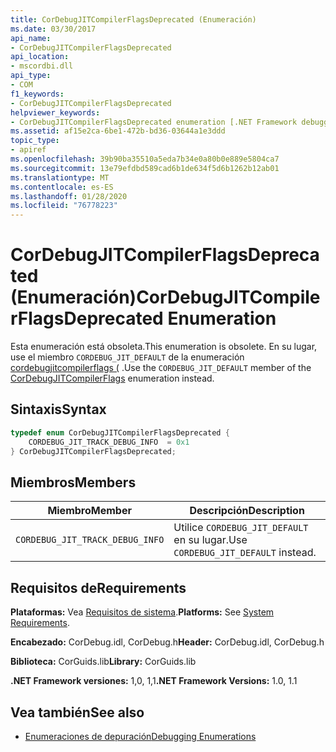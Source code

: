 ```yaml
---
title: CorDebugJITCompilerFlagsDeprecated (Enumeración)
ms.date: 03/30/2017
api_name:
- CorDebugJITCompilerFlagsDeprecated
api_location:
- mscordbi.dll
api_type:
- COM
f1_keywords:
- CorDebugJITCompilerFlagsDeprecated
helpviewer_keywords:
- CorDebugJITCompilerFlagsDeprecated enumeration [.NET Framework debugging]
ms.assetid: af15e2ca-6be1-472b-bd36-03644a1e3ddd
topic_type:
- apiref
ms.openlocfilehash: 39b90ba35510a5eda7b34e0a80b0e889e5804ca7
ms.sourcegitcommit: 13e79efdbd589cad6b1de634f5d6b1262b12ab01
ms.translationtype: MT
ms.contentlocale: es-ES
ms.lasthandoff: 01/28/2020
ms.locfileid: "76778223"
---
```

# <a name="cordebugjitcompilerflagsdeprecated-enumeration"></a><span data-ttu-id="59299-102">CorDebugJITCompilerFlagsDeprecated (Enumeración)</span><span class="sxs-lookup"><span data-stu-id="59299-102">CorDebugJITCompilerFlagsDeprecated Enumeration</span></span>
<span data-ttu-id="59299-103">Esta enumeración está obsoleta.</span><span class="sxs-lookup"><span data-stu-id="59299-103">This enumeration is obsolete.</span></span> <span data-ttu-id="59299-104">En su lugar, use el miembro `CORDEBUG_JIT_DEFAULT` de la enumeración [cordebugjitcompilerflags (](cordebugjitcompilerflags-enumeration.md) .</span><span class="sxs-lookup"><span data-stu-id="59299-104">Use the `CORDEBUG_JIT_DEFAULT` member of the [CorDebugJITCompilerFlags](cordebugjitcompilerflags-enumeration.md) enumeration instead.</span></span>  
  
## <a name="syntax"></a><span data-ttu-id="59299-105">Sintaxis</span><span class="sxs-lookup"><span data-stu-id="59299-105">Syntax</span></span>  
  
```cpp  
typedef enum CorDebugJITCompilerFlagsDeprecated {  
    CORDEBUG_JIT_TRACK_DEBUG_INFO  = 0x1  
} CorDebugJITCompilerFlagsDeprecated;  
```  
  
## <a name="members"></a><span data-ttu-id="59299-106">Miembros</span><span class="sxs-lookup"><span data-stu-id="59299-106">Members</span></span>  
  
|<span data-ttu-id="59299-107">Miembro</span><span class="sxs-lookup"><span data-stu-id="59299-107">Member</span></span>|<span data-ttu-id="59299-108">Descripción</span><span class="sxs-lookup"><span data-stu-id="59299-108">Description</span></span>|  
|------------|-----------------|  
|`CORDEBUG_JIT_TRACK_DEBUG_INFO`|<span data-ttu-id="59299-109">Utilice `CORDEBUG_JIT_DEFAULT` en su lugar.</span><span class="sxs-lookup"><span data-stu-id="59299-109">Use `CORDEBUG_JIT_DEFAULT` instead.</span></span>|  
  
## <a name="requirements"></a><span data-ttu-id="59299-110">Requisitos de</span><span class="sxs-lookup"><span data-stu-id="59299-110">Requirements</span></span>  
 <span data-ttu-id="59299-111">**Plataformas:** Vea [Requisitos de sistema](../../../../docs/framework/get-started/system-requirements.md).</span><span class="sxs-lookup"><span data-stu-id="59299-111">**Platforms:** See [System Requirements](../../../../docs/framework/get-started/system-requirements.md).</span></span>  
  
 <span data-ttu-id="59299-112">**Encabezado:** CorDebug.idl, CorDebug.h</span><span class="sxs-lookup"><span data-stu-id="59299-112">**Header:** CorDebug.idl, CorDebug.h</span></span>  
  
 <span data-ttu-id="59299-113">**Biblioteca:** CorGuids.lib</span><span class="sxs-lookup"><span data-stu-id="59299-113">**Library:** CorGuids.lib</span></span>  
  
 <span data-ttu-id="59299-114">**.NET Framework versiones:** 1,0, 1,1</span><span class="sxs-lookup"><span data-stu-id="59299-114">**.NET Framework Versions:** 1.0, 1.1</span></span>  
  
## <a name="see-also"></a><span data-ttu-id="59299-115">Vea también</span><span class="sxs-lookup"><span data-stu-id="59299-115">See also</span></span>

- [<span data-ttu-id="59299-116">Enumeraciones de depuración</span><span class="sxs-lookup"><span data-stu-id="59299-116">Debugging Enumerations</span></span>](debugging-enumerations.md)
